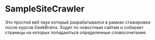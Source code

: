 # SampleSiteCrawler

Это простой веб паук который разрабатывался в рамках стажировки после курсов GeekBrains. 
Ходит по новостным сайтам и собирает страницы на которых попадаються определенные словосочетания.
